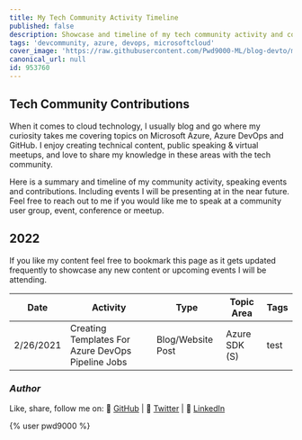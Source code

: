 ```yaml
---
title: My Tech Community Activity Timeline
published: false
description: Showcase and timeline of my tech community activity and contributions
tags: 'devcommunity, azure, devops, microsoftcloud'
cover_image: 'https://raw.githubusercontent.com/Pwd9000-ML/blog-devto/main/posts/Community-Activity-Timeline/assets/main.png'
canonical_url: null
id: 953760
---
```


## Tech Community Contributions

When it comes to cloud technology, I usually blog and go where my curiosity takes me covering topics on Microsoft Azure, Azure DevOps and GitHub. I enjoy creating technical content, public speaking & virtual meetups, and love to share my knowledge in these areas with the tech community.

Here is a summary and timeline of my community activity, speaking events and contributions. Including events I will be presenting at in the near future. Feel free to reach out to me if you would like me to speak at a community user group, event, conference or meetup.

## 2022

If you like my content feel free to bookmark this page as it gets updated frequently to showcase any new content or upcoming events I will be attending.

| Date | Activity | Type | Topic Area | Tags |
| --- | --- | --- | --- | --- |
| 2/26/2021 | Creating Templates For Azure DevOps Pipeline Jobs | Blog/Website Post | Azure SDK (S) | test |

### _Author_

Like, share, follow me on: :octopus: [GitHub](https://github.com/Pwd9000-ML) | :penguin: [Twitter](https://twitter.com/pwd9000) | :space_invader: [LinkedIn](https://www.linkedin.com/in/marcel-l-61b0a96b/)

{% user pwd9000 %}
